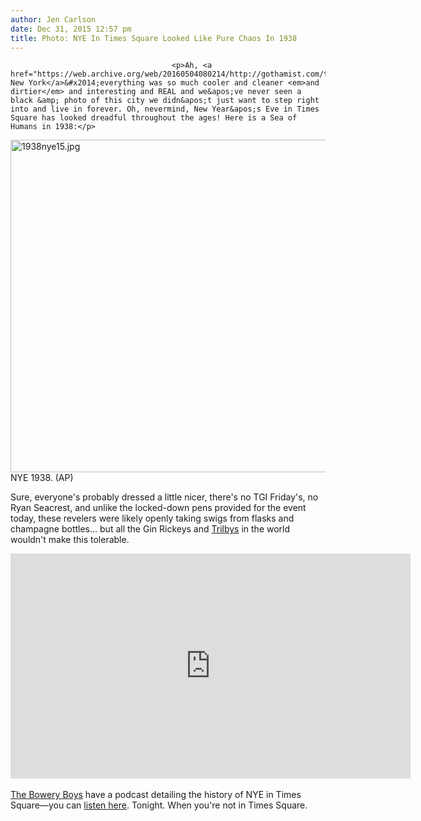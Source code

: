 ```yaml
---
author: Jen Carlson
date: Dec 31, 2015 12:57 pm
title: Photo: NYE In Times Square Looked Like Pure Chaos In 1938
---
```


	
										<p>Ah, <a href="https://web.archive.org/web/20160504080214/http://gothamist.com/tags/flashback">Old New York</a>&#x2014;everything was so much cooler and cleaner <em>and dirtier</em> and interesting and REAL and we&apos;ve never seen a black &amp; photo of this city we didn&apos;t just want to step right into and live in forever. Oh, nevermind, New Year&apos;s Eve in Times Square has looked dreadful throughout the ages! Here is a Sea of Humans in 1938:</p>

<p><span class="mt-enclosure mt-enclosure-image" style="display: inline;"> <img alt="1938nye15.jpg" src="https://web.archive.org/web/20160504080214im_/http://gothamist.com/attachments/arts_jen/1938nye15.jpg" width="640" height="532" class="image-none"> </span><br>
<span class="photo_caption">NYE 1938. (AP)</span></p>

<p>Sure, everyone&apos;s probably dressed a little nicer, there&apos;s no TGI Friday&apos;s, no Ryan Seacrest, and unlike the locked-down pens provided for the event today, these revelers were likely openly taking swigs from flasks and champagne bottles... but all the Gin Rickeys and <a href="https://web.archive.org/web/20160504080214/https://en.wikipedia.org/wiki/Trilby">Trilbys</a> in the world wouldn&apos;t make this tolerable. </p>

<p><iframe width="640" height="360" src="https://web.archive.org/web/20160504080214if_/https://www.youtube.com/embed/UCudbeBNcK0" frameborder="0" allowfullscreen></iframe><br>
<a href="https://web.archive.org/web/20160504080214/http://www.boweryboyshistory.com/"><br>
The Bowery Boys</a> have a podcast detailing the history of NYE in Times Square&#x2014;you can <a href="https://web.archive.org/web/20160504080214/http://hwcdn.libsyn.com/p/9/b/8/9b8ef76cf09fea73/195_Midnight_In_Times_Square_.mp3?c_id=10466875&amp;expiration=1451586016&amp;hwt=5b62fd77fc8cc5b1ca9ced218de2c076">listen here</a>. Tonight. When you&apos;re not in Times Square.</p>					
										
									
				